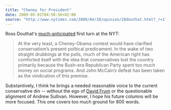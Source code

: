 ```yaml
---
title: "Cheney for President"
date: 2009-05-01T04:50:56+02:00
source: "http://www.nytimes.com/2009/04/28/opinion/28douthat.html?_r=1"
---
```


Ross Douthat's [much-anticipated](http://rossdouthat.theatlantic.com/archives/2009/04/a_goodbye.php) first turn at the NYT:

> At the very least, a Cheney-Obama contest would have clarified conservatism’s present political predicament. In the wake of two straight drubbings at the polls, much of the American right has comforted itself with the idea that conservatives lost the country primarily because the Bush-era Republican Party spent too much money on social programs. And John McCain’s defeat has been taken as the vindication of this premise.

Substantively, I think he brings a needed reasonable voice to the current conservative din -- without the ego of [David Frum](http://www.newmajority.com/Contributor_BIO.aspx?ID=e050090f-d1b5-4ce9-bbbd-493a8cee18ae) or the questionable alignment of Andrew Sullivan. However, I hope his future columns will be more focused. This one covers too much ground for 800 words.
